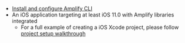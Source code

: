 * [Install and configure Amplify CLI](https://docs.amplify.aws/cli/start/install)
* An iOS application targeting at least iOS 11.0 with Amplify libraries integrated
    * For a full example of creating a iOS Xcode project, please follow [project setup walkthrough](~/lib/project-setup/create-application.md)

